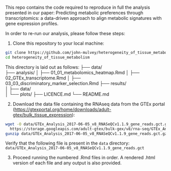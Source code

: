 This repo contains the code required to reproduce in full the analysis presented in our paper: Predicting metabolic preferences through transcriptomics: a data-driven approach to align metabolic signatures with gene expression profiles.

In order to re-run our analysis, please follow these steps:

1. Clone this repository to your local machine:
```bash
git clone https://github.com/john-mulvey/heterogeneity_of_tissue_metabolism.git
cd heterogeneity_of_tissue_metabolism
```

This directory is laid out as follows:
├── data/          
├── analysis/
│   ├── 01_01_metabolomics_heatmap.Rmd
│   ├── 02_GTEx_transcriptome.Rmd
│   ├── 03_03_discriminatory_marker_selection.Rmd
├── results/        
│   ├── data/       
│   └── plots/
├── LICENCE.md
└── README.md

2. Download the data file containing the RNAseq data from the GTEx portal (https://gtexportal.org/home/downloads/adult-gtex/bulk_tissue_expression):

```bash
wget -O data/GTEx_Analysis_2017-06-05_v8_RNASeQCv1.1.9_gene_reads.gct.gz \
  https://storage.googleapis.com/adult-gtex/bulk-gex/v8/rna-seq/GTEx_Analysis_2017-06-05_v8_RNASeQCv1.1.9_gene_reads.gct.gz
gunzip data/GTEx_Analysis_2017-06-05_v8_RNASeQCv1.1.9_gene_reads.gct.gz
```

Verify that the following file is present in the `data` directory:
`data/GTEx_Analysis_2017-06-05_v8_RNASeQCv1.1.9_gene_reads.gct`

3. Proceed running the numbered .Rmd files in order. A rendered .html version of each file and any output is also provided.